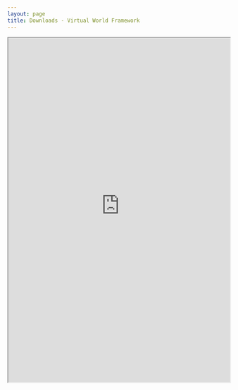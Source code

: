 ```yaml
---
layout: page
title: Downloads - Virtual World Framework
---
```


<iframe SRC="http://download.virtualworldframework.com/" width="100%" height="780" scrolling="no"></iframe>
